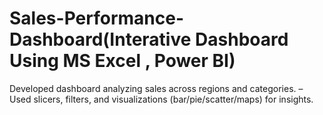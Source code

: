 # Sales-Performance-Dashboard(Interative Dashboard Using MS Excel , Power BI)
Developed dashboard analyzing sales across regions and categories.
– Used slicers, filters, and visualizations (bar/pie/scatter/maps) for insights.
